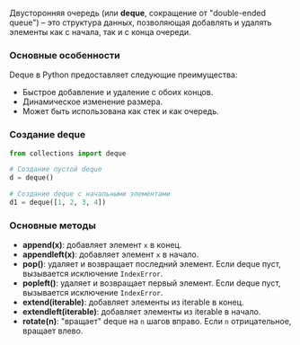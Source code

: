 Двусторонняя очередь (или **deque**, сокращение от "double-ended queue") – это структура данных, позволяющая добавлять и удалять элементы как с начала, так и с конца очереди.

### Основные особенности

Deque в Python предоставляет следующие преимущества:
- Быстрое добавление и удаление с обоих концов.
- Динамическое изменение размера.
- Может быть использована как стек и как очередь.

### Создание deque

```python
from collections import deque

# Создание пустой deque
d = deque()

# Создание deque с начальными элементами
d1 = deque([1, 2, 3, 4])
```


### Основные методы

- **append(x)**: добавляет элемент `x` в конец.
- **appendleft(x)**: добавляет элемент `x` в начало.
- **pop()**: удаляет и возвращает последний элемент. Если deque пуст, вызывается исключение `IndexError`.
- **popleft()**: удаляет и возвращает первый элемент. Если deque пуст, вызывается исключение `IndexError`.
- **extend(iterable)**: добавляет элементы из iterable в конец.
- **extendleft(iterable)**: добавляет элементы из iterable в начало.
- **rotate(n)**: "вращает" deque на `n` шагов вправо. Если `n` отрицательное, вращает влево.

